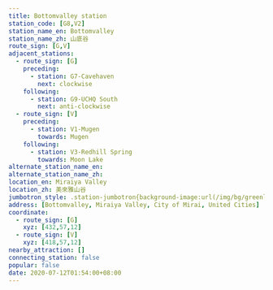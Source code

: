 ```yaml
---
title: Bottomvalley station
station_code: [G8,V2]
station_name_en: Bottomvalley
station_name_zh: 山底谷
route_sign: [G,V]
adjacent_stations:
  - route_sign: [G]
    preceding:
      - station: G7-Cavehaven
        next: clockwise
    following:
      - station: G9-UCHQ South
        next: anti-clockwise
  - route_sign: [V]
    preceding:
      - station: V1-Mugen
        towards: Mugen
    following:
      - station: V3-Redhill Spring
        towards: Moon Lake
alternate_station_name_en: 
alternate_station_name_zh: 
location_en: Miraiya Valley
location_zh: 美來雅山谷
jumbotron_style: .station-jumbotron{background-image:url(/img/bg/greenline.png),url(/img/bg/victoryline.png);background-repeat:no-repeat;background-size:100% 10px;background-position:0 115px,0 145px}
address: [Bottomvalley, Miraiya Valley, City of Mirai, United Cities]
coordinate:
  - route_sign: [G]
    xyz: [432,57,12]
  - route_sign: [V]
    xyz: [418,57,12]
nearby_attraction: []
connecting_station: false
popular: false
date: 2020-07-12T01:54:00+08:00
---
```


